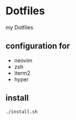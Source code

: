 # Dotfiles
my Dotfiles

## configuration for
* neovim
* zsh
* iterm2
* hyper


## install
```sh
./install.sh
```
